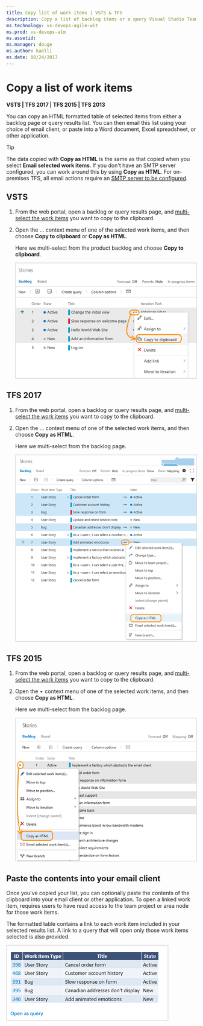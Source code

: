 ```yaml
---
title: Copy list of work items | VSTS & TFS
description: Copy a list of backlog items or a query Visual Studio Team Services (VSTS) or Team Foundation Server (TFS) 
ms.technology: vs-devops-agile-wit
ms.prod: vs-devops-alm
ms.assetid: 
ms.manager: douge
ms.author: kaelli
ms.date: 08/24/2017  
---
```


# Copy a list of work items  

**VSTS | TFS 2017 | TFS 2015 | TFS 2013** 

<a id="html"></a>


You can copy an HTML formatted table of selected items from either a backlog page or query results list. You can then email this list using your choice of email client, or paste into a Word document, Excel spreadsheet, or other application. 
 
>[!TIP]  
>The data copied with **Copy as HTML** is the same as that copied when you select **Email selected work items**. If you don't have an SMTP server configured, you can work around this by using **Copy as HTML**. For on-premises TFS, all email actions require an [SMTP server to be configured](../../tfs-server/admin/setup-customize-alerts.md). 
  

## VSTS

1. From the web portal, open a backlog or query results page, and [multi-select the work items](bulk-modify-work-items.md#multi-select) you want to copy to the clipboard. 

2. Open the &hellip; context menu of one of the selected work items, and then choose **Copy to clipboard** or **Copy as HTML**. 

	Here we multi-select from the product backlog and choose <b>Copy to clipboard</b>.

	<img src="_img/copy-wi-copy-to-clipboard-ts-1.png" alt="VSTS, backlog page, multi-select items, open context menu, Copy to clipboard" style="border: 1px solid #CCCCCC;" /> 

## TFS 2017

1. From the web portal, open a backlog or query results page, and [multi-select the work items](bulk-modify-work-items.md#multi-select) you want to copy to the clipboard. 

2. Open the &hellip; context menu of one of the selected work items, and then choose **Copy as HTML**.   

	Here we multi-select from the backlog page. 

	<img src="_img/bulk-modify-copy-as-html.png" alt="TFS 2017, Backlog page, multi-select items, open context menu, click Copy as HTML menu option" style="border: 1px solid #CCCCCC;" /> 

## TFS 2015

1. From the web portal, open a backlog or query results page, and [multi-select the work items](bulk-modify-work-items.md#multi-select) you want to copy to the clipboard. 

2. Open the ![context icon](../_img/icons/context_menu.png) context menu of one of the selected work items, and then choose **Copy as HTML**. 

	Here we multi-select from the backlog page.

	<img src="_img/copy-wi-copy-as-html-2015.png" alt="TFS 2015, Backlog page, multi-select items, open context menu, click Copy as HTML menu option" style="border: 1px solid #CCCCCC;" /> 
 

## Paste the contents into your email client

Once you've copied your list, you can optionally paste the contents of the clipboard into your email client or other application. To open a linked work item, requires users to have read access to the team project or area node for those work items. 

The formatted table contains a link to each work item included in your selected results list. A link to a query that will open only those work items selected is also provided.</p>

<img src="_img/bulk-modify-copy-as-html-table-results.png" alt=" Copy as HTML paste results" style="border: 1px solid #CCCCCC;" />
 
 
